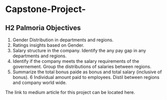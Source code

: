 # Capstone-Project-

## H2 Palmoria Objectives

1. Gender Distribution in departments and regions.
2. Ratings insights based on Gender. 
3. Salary structure in the company. Identify  the any pay gap in any departments and regions.
4. Identify if the company meets the salary requirements of the governement. Group the distributions of salaries between regions. 
5. Summarize the total bonus paide as bonus and total salary (inclusive of bonus).
6 Individual amount paid to employees. Distil between regions and company world wide.  


The link to medium article for this project can be located here.
